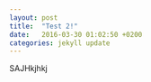 ```yaml
---
layout: post
title:  "Test 2!"
date:   2016-03-30 01:02:50 +0200
categories: jekyll update
---
```

SAJHkjhkj